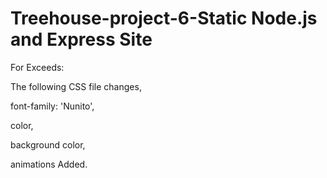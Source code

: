 # Treehouse-project-6-Static Node.js and Express Site
 
 For Exceeds:
 
 The following CSS file changes,
 
 font-family: 'Nunito',
 
 color,
 
 background color,
 
 animations Added.
 

 
